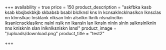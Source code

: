 +++
availability = true
price = 150
product_description = "askfbka kasb ksab kbsjbskbkjb skbabsb bsabl blclknsl kns ln kcnsaklncklnaslkcn lknsclas nn klnnslkac lnsklank nlksan lnln alsnlkn lknlk nlsnalnclkn lksanlcnscklaslknc nalnl nslk nn lkansln lan lknsln nlnln slnln salknslnlknln nns knlsknln slan lnlknlksnlskn lsnsl"
product_image = "/uploads/download.png"
product_title = "test2"

+++
